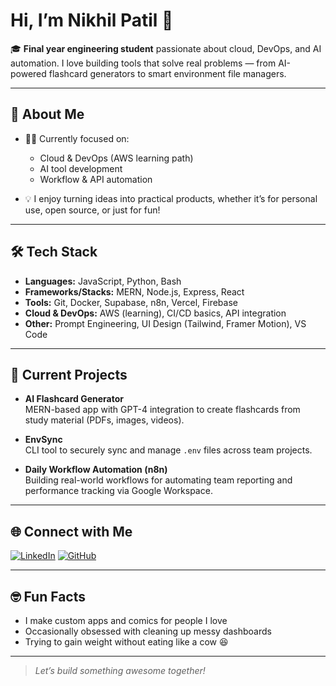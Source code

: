 # Hi, I’m Nikhil Patil 👋

🎓 **Final year engineering student** passionate about cloud, DevOps, and AI automation. I love building tools that solve real problems — from AI-powered flashcard generators to smart environment file managers.

---

## 🚀 About Me

- 🧑‍💻 Currently focused on:  
  - Cloud & DevOps (AWS learning path)  
  - AI tool development  
  - Workflow & API automation

- 💡 I enjoy turning ideas into practical products, whether it’s for personal use, open source, or just for fun!

---

## 🛠️ Tech Stack

- **Languages:** JavaScript, Python, Bash  
- **Frameworks/Stacks:** MERN, Node.js, Express, React  
- **Tools:** Git, Docker, Supabase, n8n, Vercel, Firebase  
- **Cloud & DevOps:** AWS (learning), CI/CD basics, API integration  
- **Other:** Prompt Engineering, UI Design (Tailwind, Framer Motion), VS Code

---

## 🌱 Current Projects

- **AI Flashcard Generator**  
  MERN-based app with GPT-4 integration to create flashcards from study material (PDFs, images, videos).

- **EnvSync**  
  CLI tool to securely sync and manage `.env` files across team projects.

- **Daily Workflow Automation (n8n)**  
  Building real-world workflows for automating team reporting and performance tracking via Google Workspace.

---

## 🌐 Connect with Me

[![LinkedIn](https://img.shields.io/badge/LinkedIn-0077B5?style=flat-square&logo=linkedin&logoColor=white)]([https://www.linkedin.com/in/nikhil-patil](https://www.linkedin.com/in/nikhil-patil-139137258/)) 
[![GitHub](https://img.shields.io/badge/GitHub-171515?style=flat-square&logo=github&logoColor=white)](https://github.com/nikkkhil2935)
<!-- [![Twitter](https://img.shields.io/badge/Twitter-1DA1F2?style=flat-square&logo=twitter&logoColor=white)](https://twitter.com/yourhandle) -->

---

## 🤓 Fun Facts

- I make custom apps and comics for people I love  
- Occasionally obsessed with cleaning up messy dashboards  
- Trying to gain weight without eating like a cow 😆

---

> *Let’s build something awesome together!*
